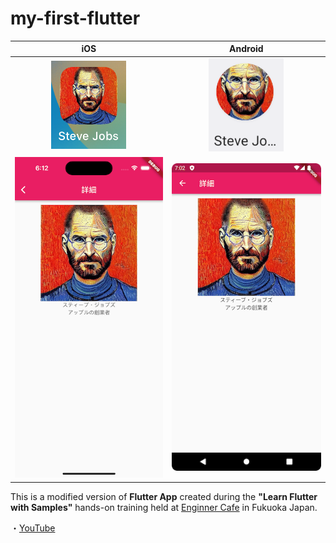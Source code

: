# my-first-flutter

| iOS | Android |
|:--:|:--:|
| <img src="https://github.com/hackenbacker/image-host/blob/main/imgs/my-first-flutter/iOS_icon.png" width=120> | <img src="https://github.com/hackenbacker/image-host/blob/main/imgs/my-first-flutter/Android_icon.png" width=120> |
| <img src="https://github.com/hackenbacker/image-host/blob/main/imgs/my-first-flutter/iOS.png" width=256> | <img src="https://github.com/hackenbacker/image-host/blob/main/imgs/my-first-flutter/Android.png" width=256> |



This is a modified version of **Flutter App** created during the **"Learn Flutter with Samples"** hands-on training held at [Enginner Cafe](https://engineercafe.jp/ja/) in Fukuoka Japan.

・[YouTube](https://youtu.be/98lH93RERwo)
